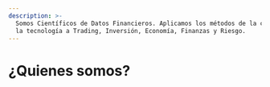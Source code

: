 ```yaml
---
description: >-
  Somos Científicos de Datos Financieros. Aplicamos los métodos de la ciencia y
  la tecnología a Trading, Inversión, Economía, Finanzas y Riesgo.
---
```


# ¿Quienes somos?





